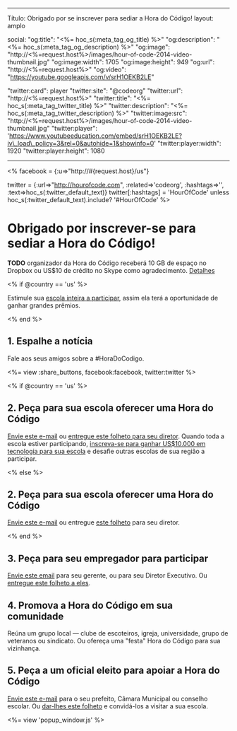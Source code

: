 * * *

Título: Obrigado por se inscrever para sediar a Hora do Código! layout: amplo

social: "og:title": "<%= hoc\_s(:meta\_tag\_og\_title) %>" "og:description": "<%= hoc\_s(:meta\_tag\_og\_description) %>" "og:image": "http://<%=request.host%>/images/hour-of-code-2014-video-thumbnail.jpg" "og:image:width": 1705 "og:image:height": 949 "og:url": "http://<%=request.host%>" "og:video": "https://youtube.googleapis.com/v/srH1OEKB2LE"

"twitter:card": player "twitter:site": "@codeorg" "twitter:url": "http://<%=request.host%>" "twitter:title": "<%= hoc\_s(:meta\_tag\_twitter\_title) %>" "twitter:description": "<%= hoc\_s(:meta\_tag\_twitter\_description) %>" "twitter:image:src": "http://<%=request.host%>/images/hour-of-code-2014-video-thumbnail.jpg" "twitter:player": 'https://www.youtubeeducation.com/embed/srH1OEKB2LE?iv\_load\_policy=3&rel=0&autohide=1&showinfo=0' "twitter:player:width": 1920 "twitter:player:height": 1080

* * *

<% facebook = {:u=>"http://#{request.host}/us"}

twitter = {:url=>"http://hourofcode.com", :related=>'codeorg', :hashtags=>'', :text=>hoc\_s(:twitter\_default\_text)} twitter[:hashtags] = 'HourOfCode' unless hoc\_s(:twitter\_default\_text).include? '#HourOfCode' %>

# Obrigado por inscrever-se para sediar a Hora do Código!

**TODO** organizador da Hora do Código receberá 10 GB de espaço no Dropbox ou US$10 de crédito no Skype como agradecimento. [Detalhes](/prizes)

<% if @country == 'us' %>

Estimule sua [escola inteira a participar](/us/prizes), assim ela terá a oportunidade de ganhar grandes prêmios.

<% end %>

## 1. Espalhe a notícia

Fale aos seus amigos sobre a #HoraDoCodigo.

<%= view :share_buttons, facebook:facebook, twitter:twitter %>

<% if @country == 'us' %>

## 2. Peça para sua escola oferecer uma Hora do Código

[Envie este e-mail](/resources#email) ou [entregue este folheto para seu diretor](/files/schools-handout.pdf). Quando toda a escola estiver participando, [inscreva-se para ganhar US$10.000 em tecnologia para sua escola](/prizes) e desafie outras escolas de sua região a participar.

<% else %>

## 2. Peça para sua escola oferecer uma Hora do Código

[Envie este e-mail](/resources#email) ou entregue [este folheto](/files/schools-handout.pdf) para seu diretor.

<% end %>

## 3. Peça para seu empregador para participar

[Envie este email](/resources#email) para seu gerente, ou para seu Diretor Executivo. Ou [entregue este folheto a eles](/resources/hoc-one-pager.pdf).

## 4. Promova a Hora do Código em sua comunidade

Reúna um grupo local — clube de escoteiros, igreja, universidade, grupo de veteranos ou sindicato. Ou ofereça uma "festa" Hora do Código para sua vizinhança.

## 5. Peça a um oficial eleito para apoiar a Hora do Código

[Envie este e-mail](/resources#politicians) para o seu prefeito, Câmara Municipal ou conselho escolar. Ou [dar-lhes este folheto](/resources/hoc-one-pager.pdf) e convidá-los a visitar a sua escola.

<%= view 'popup_window.js' %>